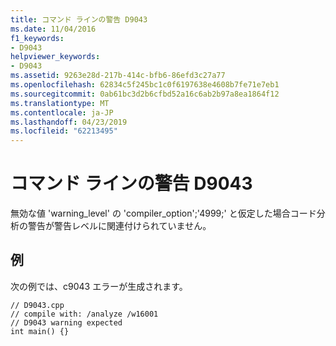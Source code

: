```yaml
---
title: コマンド ラインの警告 D9043
ms.date: 11/04/2016
f1_keywords:
- D9043
helpviewer_keywords:
- D9043
ms.assetid: 9263e28d-217b-414c-bfb6-86efd3c27a77
ms.openlocfilehash: 62834c5f245bc1c0f6197638e4608b7fe71e7eb1
ms.sourcegitcommit: 0ab61bc3d2b6cfbd52a16c6ab2b97a8ea1864f12
ms.translationtype: MT
ms.contentlocale: ja-JP
ms.lasthandoff: 04/23/2019
ms.locfileid: "62213495"
---
```

# <a name="command-line-warning-d9043"></a>コマンド ラインの警告 D9043

無効な値 'warning_level' の 'compiler_option';'4999;' と仮定した場合コード分析の警告が警告レベルに関連付けられていません。

## <a name="example"></a>例

次の例では、c9043 エラーが生成されます。

```
// D9043.cpp
// compile with: /analyze /w16001
// D9043 warning expected
int main() {}
```